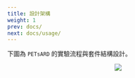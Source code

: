 ```yaml
---
title: 設計架構
weight: 1
prev: docs/
next: docs/usage/
---
```


下圖為 `PETsARD` 的實驗流程與套件結構設計。

<p align="center"><img src="/PETsARD/images/PETsARD_design_zhtw.png"></p>
